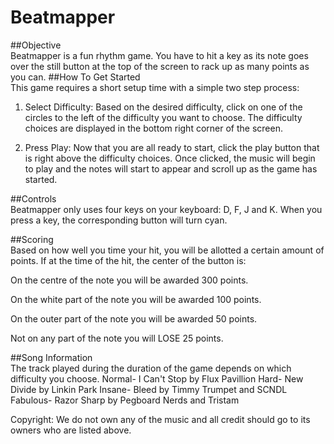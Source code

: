 # Beatmapper

##Objective					
Beatmapper is a fun rhythm game. You have to hit a key as its note goes over the still button at the top of the screen to rack up as many points as you can.
##How To Get Started			
This game requires a short setup time with a simple two step process:

1. Select Difficulty:
Based on the desired difficulty, click on one of the circles to the left of the difficulty you want to choose. The difficulty choices are displayed in the bottom right corner of the screen.

2. Press Play: 
Now that you are all ready to start, click the play button that is right above the difficulty choices. Once clicked, the music will begin to play and the notes will start to appear and scroll up as the game has started.

##Controls					
Beatmapper only uses four keys on your keyboard: D, F, J and K. When you press a key, the corresponding button will turn cyan.

##Scoring					
Based on how well you time your hit, you will be allotted a certain amount of points. If at the time of the hit, the center of the button is:

On the centre of the note you will be awarded 300 points.

On the white part of the note you will be awarded 100 points.

On the outer part of the note	you will be awarded 50 points.

Not on any part of the note you will LOSE 25 points. 

##Song Information			
The track played during the duration of the game depends on which difficulty you choose.
Normal- I Can't Stop by Flux Pavillion
Hard- New Divide by Linkin Park
Insane- Bleed by Timmy Trumpet and SCNDL
Fabulous- Razor Sharp by Pegboard Nerds and Tristam

Copyright: We do not own any of the music and all credit should go to its owners who are listed above.



